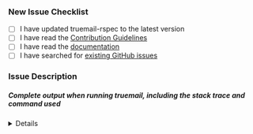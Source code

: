 <!-- Thanks for helping to make Truemail better! Before submit your issue, please make sure to check the following boxes by putting an x in the [ ] (don't: [x ], [ x], do: [x]) -->

### New Issue Checklist

- [ ] I have updated truemail-rspec to the latest version
- [ ] I have read the [Contribution Guidelines](https://github.com/truemail-rb/truemail-rspec/blob/master/CONTRIBUTING.md)
- [ ] I have read the [documentation](https://github.com/truemail-rb/truemail-rspec/blob/master/README.md)
- [ ] I have searched for [existing GitHub issues](https://github.com/truemail-rb/truemail-rspec/issues)

### Issue Description
<!-- Please include what's happening, expected behavior, and any relevant code samples -->

##### Complete output when running truemail, including the stack trace and command used

<details>
  <pre>[INSERT OUTPUT HERE]</pre>
</details>
